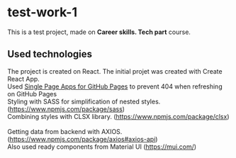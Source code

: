 # test-work-1
This is a test project, made on **Career skills. Tech part** course.

## Used technologies
The project is created on React. The initial projet was created with Create React App. \
Used [Single Page Apps for GitHub Pages](https://github.com/rafgraph/spa-github-pages) to prevent 404 when refreshing on GitHub Pages \
Styling with SASS for simplification of nested styles. (https://www.npmjs.com/package/sass) \
Combining styles with CLSX library. (https://www.npmjs.com/package/clsx) \
\
Getting data from backend with AXIOS. (https://www.npmjs.com/package/axios#axios-api) \
Also used ready components from Material UI (https://mui.com/)
